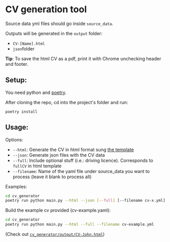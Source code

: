 # CV generation tool

Source data yml files should go inside `source_data`.

Outputs will be generated in the `output` folder: 

- `CV-[Name].html`
- `json`folder

**Tip**: To save the html CV as a pdf, print it with Chrome unchecking header and footer. 

## Setup:

You need python and [poetry](https://python-poetry.org/docs/#installation).

After cloning the repo, cd into the project's folder and run:

`poetry install`

## Usage:

Options: 

- `--html`: Generate the CV in html format sung [the template](cv_generator/assets/template.html)
- `--json`: Generate json files with the CV data
- `--full`: Include optional stuff (i.e.: driving licence). Corresponds to `fullCV` in html template
- `--filename`: Name of the yaml file under source_data you want to process (leave it blank to process all)

Examples:

```bash
cd cv_generator
poetry run python main.py --html --json [--full] [--filename cv-x.yml]
```

Build the example cv provided (cv-example.yaml):

```bash
cd cv_generator
poetry run python main.py --html --full --filename cv-example.yml
```

(Check out [`cv_generator/output/CV-John.html`](cv_generator/output/CV-John.html))
